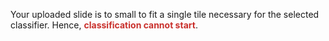 Your uploaded slide is to small to fit a single tile necessary for the selected classifier. Hence, <b style='color:rgb(201,48,44)'>classification cannot start</b>.
